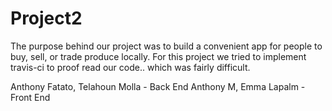 # Project2
The purpose behind our project was to build a convenient app for people to buy, sell, or trade produce locally.
For this project we tried to implement travis-ci to proof read our code.. which was fairly difficult.








Anthony Fatato, Telahoun Molla - Back End
Anthony M, Emma Lapalm - Front End
